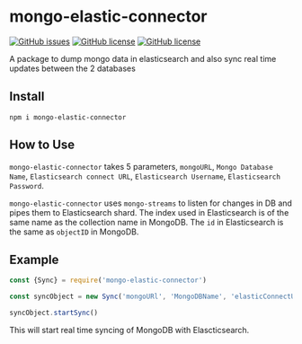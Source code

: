 # mongo-elastic-connector

[![GitHub issues](https://img.shields.io/github/issues/deependrasingh93/mongo-elastic-connector)](https://github.com/deependrasingh93/mongo-elastic-connector/issues) [![GitHub license](https://img.shields.io/github/license/deependrasingh93/mongo-elastic-connector)](https://github.com/deependrasingh93/mongo-elastic-connector/blob/master/LICENSE) [![GitHub license](https://img.shields.io/badge/npm-v1.0.0-informational)](https://github.com/deependrasingh93/mongo-elastic-connector/blob/master/LICENSE)




A package to dump mongo data in elasticsearch and also sync real time updates between the 2 databases


## Install 

`npm i mongo-elastic-connector`

## How to Use

`mongo-elastic-connector` takes 5 parameters, `mongoURL`, `Mongo Database Name`, `Elasticsearch connect URL`, `Elasticsearch Username`, `Elasticsearch Password`.

`mongo-elastic-connector` uses `mongo-streams` to listen for changes in DB and pipes them to Elasticsearch shard. The index used in Elasticsearch is of the same name as the collection name in MongoDB. The `id` in Elasticsearch is the same as `objectID` in MongoDB. 

## Example

```javascript
const {Sync} = require('mongo-elastic-connector')

const syncObject = new Sync('mongoURl', 'MongoDBName', 'elasticConnectURL', 'elasticUsername', 'elasticPassword')

syncObject.startSync()
```

This will start real time syncing of MongoDB with Elascticsearch.

